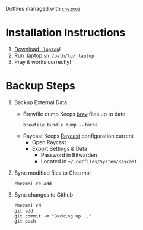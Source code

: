 Dotfiles managed with [`chezmoi`](https://github.com/twpayne/chezmoi)

# Installation Instructions

1. [Download `.laptop`](dot_dotfiles/.laptop)i
2. Run .laptop `sh /path/to/.laptop`
3. Pray it works correctly!

# Backup Steps

1. Backup External Data
	- Brewfile dump
		Keeps [`brew`](https://brew.sh) files up to date
		```
		brewfile bundle dump --force
		```
	- Raycast
		Keeps [Raycast](https://www.raycast.com/) configuration current
		- Open Raycast
		- Export Settings & Data
			- Password in Bitwarden
			- Located in `~/.dotfiles/System/Raycast`

2. Sync modified files to Chezmoi
	```
	chezmoi re-add
	```

3. Sync changes to Github
	```
	chezmoi cd
	git add .
	git commit -m "Backing up..."
	git push
	```
